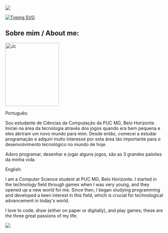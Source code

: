 <img src="https://capsule-render.vercel.app/api?type=waving&color=gradient&height=120&section=header"/>


<p align="center">
   
  <a href="https://git.io/typing-svg"><img src="https://readme-typing-svg.herokuapp.com/?color=gradient&size=32&center=true&vCenter=true&width=1100&lines=Meu+nome+é+Júlio+César!/+My+name+is+Júlio+César!;Eu+tenho+20+anos.+/+I+have+20+years.;Faço+faculdade+na+PUC-MG.+/+I+attend+college+at+PUC-MG.;Curso+Ciências+da+Computação.+/+I+study+Computer+Science.;Bem+Vindo+(a)!+/+Welcome" alt="Typing SVG" /></a>
</p>


## Sobre mim / About me:
<img src="https://i.pinimg.com/originals/40/6c/4e/406c4e5abdd37040aa1f2cd44fabca9f.gif" width="170" height="200" alt="Jc">


Português:

Sou estudante de Ciências da Computação da PUC MG, Belo Horizonte. Iniciei na área da tecnologia através dos jogos quando era bem pequena e eles abriram um novo mundo para mim. Desde então, comecei a estudar programação e adquiri muito interesse por esta área tão importante para o desenvolvimento tecnológico no mundo de hoje. 

Adoro programar, desenhar e jogar alguns jogos, são as 3 grandes paixões da minha vida.

English:

I am a Computer Science student at PUC MG, Belo Horizonte. I started in the technology field through games when I was very young, and they opened up a new world for me. Since then, I began studying programming and developed a keen interest in this field, which is crucial for technological advancement in today's world.

I love to code, draw (either on paper or digitally), and play games; these are the three great passions of my life.


























<img src="https://capsule-render.vercel.app/api?type=waving&color=gradient&height=120&section=footer"/>
